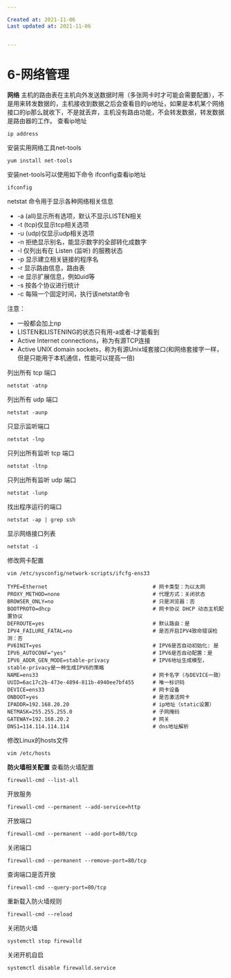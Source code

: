 ```yaml
---

Created at: 2021-11-06
Last updated at: 2021-11-06


---
```


# 6-网络管理


**网络**
主机的路由表在主机向外发送数据时用（多张网卡时才可能会需要配置），不是用来转发数据的，主机接收到数据之后会查看目的ip地址，如果是本机某个网络接口的ip那么就收下，不是就丢弃，主机没有路由功能，不会转发数据，转发数据是路由器的工作。
查看ip地址
```
ip address
```
安装实用网络工具net-tools
```
yum install net-tools
```
安装net-tools可以使用如下命令
ifconfig查看ip地址
```
ifconfig
```
netstat 命令用于显示各种网络相关信息

* \-a (all)显示所有选项，默认不显示LISTEN相关
* \-t (tcp)仅显示tcp相关选项
* \-u (udp)仅显示udp相关选项
* \-n 拒绝显示别名，能显示数字的全部转化成数字
* \-l 仅列出有在 Listen (监听) 的服務状态
* \-p 显示建立相关链接的程序名
* \-r 显示路由信息，路由表
* \-e 显示扩展信息，例如uid等
* \-s 按各个协议进行统计
* \-c 每隔一个固定时间，执行该netstat命令

注意：

* 一般都会加上np
* LISTEN和LISTENING的状态只有用-a或者-l才能看到
* Active Internet connections，称为有源TCP连接
* Active UNIX domain sockets，称为有源Unix域套接口(和网络套接字一样，但是只能用于本机通信，性能可以提高一倍)

列出所有 tcp 端口
```
netstat -atnp
```
列出所有 udp 端口
```
netstat -aunp
```
只显示监听端口
```
netstat -lnp
```
只列出所有监听 tcp 端口
```
netstat -ltnp
```
只列出所有监听 udp 端口
```
netstat -lunp
```
找出程序运行的端口
```
netstat -ap | grep ssh
```
显示网络接口列表
```
netstat -i
```

修改网卡配置
```
vim /etc/sysconfig/network-scripts/ifcfg-ens33
```
```
TYPE=Ethernet                                  # 网卡类型：为以太网
PROXY_METHOD=none                              # 代理方式：关闭状态
BROWSER_ONLY=no                                # 只是浏览器：否
BOOTPROTO=dhcp                                 # 网卡协议 DHCP 动态主机配置协议
DEFROUTE=yes                                   # 默认路由：是
IPV4_FAILURE_FATAL=no                          # 是否开启IPV4致命错误检测：否
PV6INIT=yes                                    # IPV6是否自动初始化: 是
IPV6_AUTOCONF="yes"                            # IPV6是否自动配置：是
IPV6_ADDR_GEN_MODE=stable-privacy              # IPV6地址生成模型，stable-privacy是一种生成IPV6的策略
NAME=ens33                                     # 网卡名字（与DEVICE一致）
UUID=6ac17c2b-473e-4894-811b-4940ee7bf455      # 唯一标识码
DEVICE=ens33                                   # 网卡设备
ONBOOT=yes                                     # 是否激活网卡
IPADDR=192.168.20.20                           # ip地址（static设置）
NETMASK=255.255.255.0                          # 子网掩码
GATEWAY=192.168.20.2                           # 网关
DNS1=114.114.114.114                           # dns地址解析
```

修改Linux的hosts文件
```
vim /etc/hosts
```

**防火墙相关配置**
查看防火墙配置
```
firewall-cmd --list-all
```
开放服务
```
firewall-cmd --permanent --add-service=http
```
开放端口
```
firewall-cmd --permanent --add-port=80/tcp
```
关闭端口
```
firewall-cmd --permanent --remove-port=80/tcp
```
查询端口是否开放
```
firewall-cmd --query-port=80/tcp
```
重新载入防火墙规则
```
firewall-cmd --reload
```
关闭防火墙
```
systemctl stop firewalld
```
关闭开机自启
```
systemctl disable firewalld.service
```

